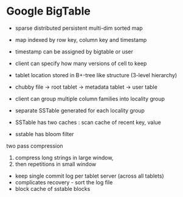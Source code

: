 
# Google BigTable

* sparse distributed persistent multi-dim sorted map
* map indexed by row key, column key and timestamp
* timestamp can be assigned by bigtable or user
* client can specify how many versions of cell to keep

* tablet location stored in B+-tree like structure (3-level hierarchy)
* chubby file -> root tablet -> metadata tablet -> user table

* client can group multiple column families into locality group
* separate SSTable generated for each locality group

* SSTable has two caches : scan cache of recent key, value
* sstable has bloom filter

two pass compression 
1. compress long strings in large window, 
2. then repetitions in small window

* keep single commit log per tablet server (across all tablets)
* complicates recovery - sort the log file 
* block cache of sstable blocks

